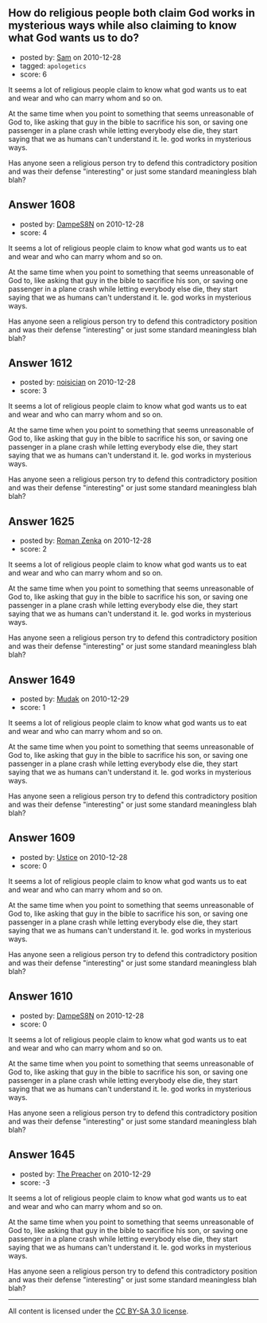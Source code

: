 ## How do religious people both claim God works in mysterious ways while also claiming to know what God wants us to do?

- posted by: [Sam](https://stackexchange.com/users/-1/588-sam) on 2010-12-28
- tagged: `apologetics`
- score: 6

It seems a lot of religious people claim to know what god wants us to eat and wear and who can marry whom and so on.

At the same time when you point to something that seems unreasonable of God to, like asking that guy in the bible to sacrifice his son, or saving one passenger in a plane crash while letting everybody else die, they start saying that we as humans can't understand it. Ie. god works in mysterious ways.

Has anyone seen a religious person try to defend this contradictory position and was their defense "interesting" or just some standard meaningless blah blah?


## Answer 1608

- posted by: [DampeS8N](https://stackexchange.com/users/-1/587-dampes8n) on 2010-12-28
- score: 4

It seems a lot of religious people claim to know what god wants us to eat and wear and who can marry whom and so on.

At the same time when you point to something that seems unreasonable of God to, like asking that guy in the bible to sacrifice his son, or saving one passenger in a plane crash while letting everybody else die, they start saying that we as humans can't understand it. Ie. god works in mysterious ways.

Has anyone seen a religious person try to defend this contradictory position and was their defense "interesting" or just some standard meaningless blah blah?


## Answer 1612

- posted by: [noisician](https://stackexchange.com/users/-1/90-noisician) on 2010-12-28
- score: 3

It seems a lot of religious people claim to know what god wants us to eat and wear and who can marry whom and so on.

At the same time when you point to something that seems unreasonable of God to, like asking that guy in the bible to sacrifice his son, or saving one passenger in a plane crash while letting everybody else die, they start saying that we as humans can't understand it. Ie. god works in mysterious ways.

Has anyone seen a religious person try to defend this contradictory position and was their defense "interesting" or just some standard meaningless blah blah?


## Answer 1625

- posted by: [Roman Zenka](https://stackexchange.com/users/-1/420-roman-zenka) on 2010-12-28
- score: 2

It seems a lot of religious people claim to know what god wants us to eat and wear and who can marry whom and so on.

At the same time when you point to something that seems unreasonable of God to, like asking that guy in the bible to sacrifice his son, or saving one passenger in a plane crash while letting everybody else die, they start saying that we as humans can't understand it. Ie. god works in mysterious ways.

Has anyone seen a religious person try to defend this contradictory position and was their defense "interesting" or just some standard meaningless blah blah?


## Answer 1649

- posted by: [Mudak](https://stackexchange.com/users/-1/205-mudak) on 2010-12-29
- score: 1

It seems a lot of religious people claim to know what god wants us to eat and wear and who can marry whom and so on.

At the same time when you point to something that seems unreasonable of God to, like asking that guy in the bible to sacrifice his son, or saving one passenger in a plane crash while letting everybody else die, they start saying that we as humans can't understand it. Ie. god works in mysterious ways.

Has anyone seen a religious person try to defend this contradictory position and was their defense "interesting" or just some standard meaningless blah blah?


## Answer 1609

- posted by: [Ustice](https://stackexchange.com/users/-1/541-ustice) on 2010-12-28
- score: 0

It seems a lot of religious people claim to know what god wants us to eat and wear and who can marry whom and so on.

At the same time when you point to something that seems unreasonable of God to, like asking that guy in the bible to sacrifice his son, or saving one passenger in a plane crash while letting everybody else die, they start saying that we as humans can't understand it. Ie. god works in mysterious ways.

Has anyone seen a religious person try to defend this contradictory position and was their defense "interesting" or just some standard meaningless blah blah?


## Answer 1610

- posted by: [DampeS8N](https://stackexchange.com/users/-1/587-dampes8n) on 2010-12-28
- score: 0

It seems a lot of religious people claim to know what god wants us to eat and wear and who can marry whom and so on.

At the same time when you point to something that seems unreasonable of God to, like asking that guy in the bible to sacrifice his son, or saving one passenger in a plane crash while letting everybody else die, they start saying that we as humans can't understand it. Ie. god works in mysterious ways.

Has anyone seen a religious person try to defend this contradictory position and was their defense "interesting" or just some standard meaningless blah blah?


## Answer 1645

- posted by: [The Preacher](https://stackexchange.com/users/-1/378-the-preacher) on 2010-12-29
- score: -3

It seems a lot of religious people claim to know what god wants us to eat and wear and who can marry whom and so on.

At the same time when you point to something that seems unreasonable of God to, like asking that guy in the bible to sacrifice his son, or saving one passenger in a plane crash while letting everybody else die, they start saying that we as humans can't understand it. Ie. god works in mysterious ways.

Has anyone seen a religious person try to defend this contradictory position and was their defense "interesting" or just some standard meaningless blah blah?



---

All content is licensed under the [CC BY-SA 3.0 license](https://creativecommons.org/licenses/by-sa/3.0/).
